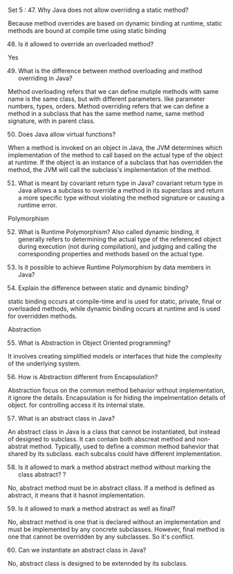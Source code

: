 Set 5 :
47. Why Java does not allow overriding a static method?

Because method overrides are based on dynamic binding at runtime, static methods are bound at compile time using static binding

48. Is it allowed to override an overloaded method?

Yes


49. What is the difference between method overloading and method
overriding in Java?

Method overloading refers that we can define mutiple methods with same name is the same class, but with different parameters. like parameter numbers, types, orders.
Method overriding refers that we can define a method in a subclass that has the same method name, same method signature, with in parent class.

50. Does Java allow virtual functions?

When a method is invoked on an object in Java, the JVM determines which implementation of the method to call based on the actual type of the object at runtime. If the object is an instance of a subclass that has overridden the method, the JVM will call the subclass's implementation of the method.



51. What is meant by covariant return type in Java?
covariant return type in Java allows a subclass to override a method in its superclass and return a more specific type without violating the method signature or causing a runtime error.



Polymorphism

52. What is Runtime Polymorphism?
Also called dynamic binding, it generally refers to determining the actual type of the referenced object during execution (not during compilation), and judging and calling the corresponding properties and methods based on the actual type.

53. Is it possible to achieve Runtime Polymorphism by data members in
Java?

54. Explain the difference between static and dynamic binding?

static binding occurs at compile-time and is used for static, private, final or overloaded methods, while dynamic binding occurs at runtime and is used for overridden methods.


Abstraction


55. What is Abstraction in Object Oriented programming?

It involves creating simplified models or interfaces that hide the complexity of the underlying system.

56. How is Abstraction different from Encapsulation?

Abstraction focus on the common method behavior without implementation, it ignore the details.
Encapsulation is for hiding the impelmentation details of object. for controlling access it its internal state.


57. What is an abstract class in Java?

An abstract class in Java is a class that cannot be instantiated, but instead of designed to subclass. It can contain both abscreat method and non-abstrat method.  Typically, used to define a common method bahevior that shared by its subclass. each subcalss could have different implementation.

58. Is it allowed to mark a method abstract method without marking the
class abstract? ?

No, abstract method must be in abstract cllass. If a method is defined as abstract, it means that it hasnot implementation.

59. Is it allowed to mark a method abstract as well as final?

No, abstract method is one that is declared without an implementation and must be implemented by any concrete subclasses.
However,  final method is one that cannot be overridden by any subclasses.  So it's conflict.

60. Can we instantiate an abstract class in Java?

No, abstract class is designed to be extennded by its subclass. 